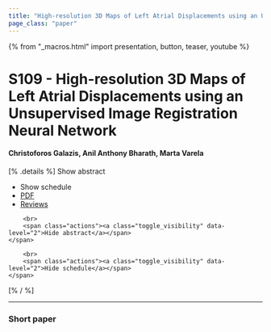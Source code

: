 ```yaml
---
title: "High-resolution 3D Maps of Left Atrial Displacements using an Unsupervised Image Registration Neural Network"
page_class: "paper"
---
```


{% from "_macros.html" import presentation, button, teaser, youtube %}

# S109 - High-resolution 3D Maps of Left Atrial Displacements using an Unsupervised Image Registration Neural Network

#### Christoforos Galazis, Anil Anthony Bharath, Marta Varela

[% .details %]
<a class="toggle_visibility" data-selector=".abstract" data-level="3">Show abstract</a>
- <a class="toggle_visibility" data-selector=".schedule" data-level="3">Show schedule</a>
- <a href="https://openreview.net/pdf?id=">PDF</a>
- <a href="https://openreview.net/forum?id=">Reviews</a>

<p>
    <span class="abstract">
        
        <br>
        <span class="actions"><a class="toggle_visibility" data-level="2">Hide abstract</a></span>
    </span>
</p>

<p>
    <span class="schedule">
        
        <br>
        <span class="actions"><a class="toggle_visibility" data-level="2">Hide schedule</a></span>
    </span>
</p>
[% / %]

---


### Short paper
